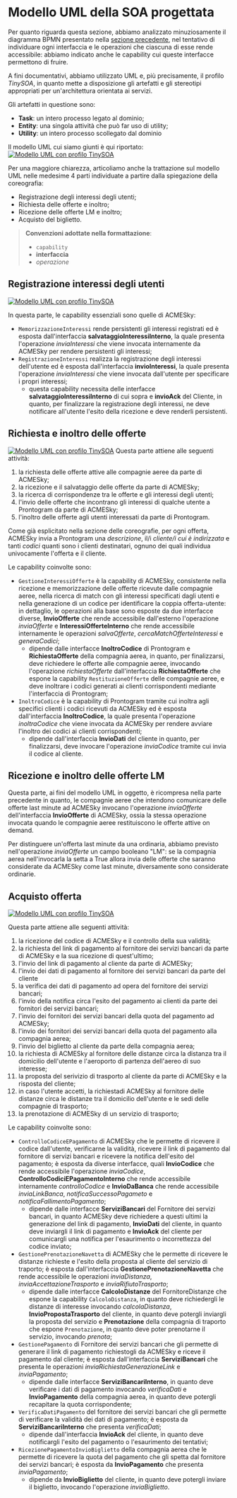 # Modello UML della SOA progettata

Per quanto riguarda questa sezione, abbiamo analizzato minuziosamente il diagramma BPMN presentato nella [sezione precedente](4-diagramma-BPMN.md), nel tentativo di individuare ogni interfaccia e le operazioni che ciascuna di esse rende accessibile: abbiamo indicato anche le capability cui queste interfacce permettono di fruire.

A fini documentativi, abbiamo utilizzato UML e, più precisamente, il profilo *TinySOA*, in quanto mette a disposizione gli artefatti e gli stereotipi appropriati per un'architettura orientata ai servizi.

Gli artefatti in questione sono:
- **Task**: un intero processo legato al dominio;
- **Entity**: una singola attività che può far uso di utility;
- **Utility**: un intero processo scollegato dal dominio

Il modello UML cui siamo giunti è qui riportato:
[![Modello UML con profilo TinySOA](https://github.com/MickPerl/soseng-project-documentation/blob/master/assets/images/UML_totale.png?raw=true
 "Modello UML dell'architettura totale")](https://github.com/MickPerl/soseng-project-documentation/blob/master/assets/images/UML_totale.png?raw=true)

Per una maggiore chiarezza, articoliamo anche la trattazione sul modello UML nelle medesime 4 parti individuate a partire dalla spiegazione della coreografia:
- Registrazione degli interessi degli utenti;
- Richiesta delle offerte e inoltro;
- Ricezione delle offerte LM e inoltro;
- Acquisto del biglietto.

<!-- theme: warning -->
> **Convenzioni adottate nella formattazione**:
> - `capability`
> - **interfaccia**
> - *operazione*

## Registrazione interessi degli utenti
[![Modello UML con profilo TinySOA](https://github.com/MickPerl/soseng-project-documentation/blob/master/assets/images/UML_registra_interessi.png?raw=true
 "Modello UML relativo alla registrazione degli interessi degli utenti")](https://github.com/MickPerl/soseng-project-documentation/blob/master/assets/images/UML_registra_interessi.png?raw=true)

In questa parte, le capability essenziali sono quelle di ACMESky:
- `MemorizzazioneInteressi` rende persistenti gli interessi registrati ed è esposta dall'interfaccia **salvataggioInteressiInterno**, la quale presenta l'operazione *inviaInteressi* che viene invocata internamente da ACMESky per rendere persistenti gli interessi;
- `RegistrazioneInteressi` realizza la registrazione degli interessi dell'utente ed è esposta dall'interfaccia **invioInteressi**, la quale presenta l'operazione *inviaInteressi* che viene invocata dall'utente per specificare i propri interessi;
  - questa capability necessita delle interfacce **salvataggioInteressiInterno** di cui sopra e **invioAck** del Cliente, in quanto, per finalizzare la registrazione degli interessi, ne deve notificare all'utente l'esito della ricezione e deve renderli persistenti.

## Richiesta e inoltro delle offerte
[![Modello UML con profilo TinySOA](https://github.com/MickPerl/soseng-project-documentation/blob/master/assets/images/UML_richiesta_inoltro.png?raw=true
 "Modello UML relativo alla richiesta e all'inoltro delle offerte")](https://github.com/MickPerl/soseng-project-documentation/blob/master/assets/images/UML_richiesta_inoltro.png?raw=true)
Questa parte attiene alle seguenti attività:
1. la richiesta delle offerte attive alle compagnie aeree da parte di ACMESky;
2. la ricezione e il salvataggio delle offerte da parte di ACMESky;
3. la ricerca di corrispondenze tra le offerte e gli interessi degli utenti;
4. l'invio delle offerte che incontrano gli interessi di qualche utente a Prontogram da parte di ACMESky;
5. l'inoltro delle offerte agli utenti interessati da parte di Prontogram.

Come già esplicitato nella sezione delle coreografie, per ogni offerta, ACMESky invia a Prontogram una *descrizione*, il/i *cliente/i cui è indirizzata* e tanti *codici* quanti sono i clienti destinatari, ognuno dei quali individua univocamente l'offerta e il cliente.

Le capability coinvolte sono:
- `GestioneInteressiOfferte` è la capability di ACMESky, consistente nella ricezione e memorizzazione delle offerte ricevute dalle compagnie aeree, nella ricerca di match con gli interessi specificati dagli utenti e nella generazione di un codice per identificare la coppia offerta-utente: in dettaglio, le operazioni alla base sono esposte da due interfacce diverse, **InvioOfferte** che rende accessibile dall'esterno l'operazione *inviaOfferte* e **InteressiOfferteInterno** che rende accessibile internamente le operazioni *salvaOfferte*, *cercaMatchOfferteInteressi* e *generaCodici*;
  - dipende dalle interfacce **InoltroCodice** di Prontogram e **RichiestaOfferte** della compagnia aerea, in quanto, per finalizzarsi, deve richiedere le offerte alle compagnie aeree, invocando l'operazione *richiestaOfferte* dall'interfaccia **RichiestaOfferte** che espone la capability `RestituzioneOfferte` delle compagnie aeree, e deve inoltrare i codici generati ai clienti corrispondenti mediante l'interfaccia di Prontogram;  
- `InoltroCodice` è la capability di Prontogram tramite cui inoltra agli specifici clienti i codici ricevuti da ACMESky ed è esposta dall'interfaccia **InoltroCodice**, la quale presenta l'operazione *inoltraCodice* che viene invocata da ACMESky per rendere avviare l'inoltro dei codici ai clienti corrispondenti;
  - dipende dall'interfaccia **InvioDati** del cliente in quanto, per finalizzarsi, deve invocare l'operazione *inviaCodice* tramite cui invia il codice al cliente.

## Ricezione e inoltro delle offerte LM
Questa parte, ai fini del modello UML in oggetto, è ricompresa nella parte precedente in quanto, le compagnie aeree che intendono comunicare delle offerte last minute ad ACMESky invocano l'operazione *inviaOfferte* dell'interfaccia **InvioOfferte** di ACMESky, ossia la stessa operazione invocata quando le compagnie aeree restituiscono le offerte attive on demand.

Per distinguere un'offerta last minute da una ordinaria, abbiamo previsto nell'operazione *inviaOfferte* un campo booleano "LM": se la compagnia aerea nell'invocarla la setta a True allora invia delle offerte che saranno considerate da ACMESky come last minute, diversamente sono considerate ordinarie. 

## Acquisto offerta

[![Modello UML con profilo TinySOA](https://raw.githubusercontent.com/MickPerl/soseng-project-documentation/master/assets/images/UML_acquista_offerta.png
 "Modello UML relativo alla richiesta e all'inoltro delle offerte")](https://raw.githubusercontent.com/MickPerl/soseng-project-documentation/master/assets/images/UML_acquista_offerta.png)

Questa parte attiene alle seguenti attività:
1. la ricezione del codice di ACMESky e il controllo della sua validità;
2. la richiesta del link di pagamento al fornitore dei servizi bancari da parte di ACMESky e la sua ricezione di quest'ultimo;
3. l'invio del link di pagamento al cliente da parte di ACMESky;
4. l'invio dei dati di pagamento al fornitore dei servizi bancari da parte del cliente
5. la verifica dei dati di pagamento ad opera del fornitore dei servizi bancari;
6. l'invio della notifica circa l'esito del pagamento ai clienti da parte dei fornitori dei servizi bancari;
7. l'invio dei fornitori dei servizi bancari della quota del pagamento ad ACMESky;
8. l'invio dei fornitori dei servizi bancari della quota del pagamento alla compagnia aerea;
9. l'invio del biglietto al cliente da parte della compagnia aerea;
10. la richiesta di ACMESky al fornitore delle distanze circa la distanza tra il domicilio dell'utente e l'aeroporto di partenza dell'aereo di suo interesse;
11. la proposta del serivizio di trasporto al cliente da parte di ACMESky e la risposta del cliente;
12. in caso l'utente accetti, la richiestadi ACMESky al fornitore delle distanze circa le distanze tra il domicilio dell'utente e le sedi delle compagnie di trasporto;
13. la prenotazione di ACMESky di un servizio di trasporto;  

Le capability coinvolte sono:
- `ControlloCodiceEPagamento` di ACMESky che le permette di ricevere il codice dall'utente, verificarne la validità, ricevere il link di pagamento dal fornitore di servizi bancari e ricevere la notifica dell'esito del pagamento; è esposta da diverse interfacce, quali **InvioCodice** che rende accessibile l'operazione *inviaCodice*, **ControlloCodiciEPagamentoInterno** che rende accessibile internamente *controlloCodice* e **InvioDaBanca** che rende accessibile *inviaLinkBanca*, *notificaSuccessoPagameto* e *notificaFallimentoPagamento*;
  - dipende dalle interfacce **ServiziBancari** del Fornitore dei servizi bancari, in quanto ACMESky deve richiedere a questi ultimi la generazione del link di pagamento, **InvioDati** del cliente, in quanto deve inviargli il link di pagamento e **InvioAck** del cliente per comunicargli una notifica per l'esaurimento o incorrettezza del codice inviato;
- `GestionePrenotazioneNavetta` di ACMESky che le permette di ricevere le distanze richieste e l'esito della proposta al cliente del servizio di traporto; è esposta dall'interfaccia **GestionePrenotazioneNavetta** che rende accessibile le operazioni *inviaDistanza*, *inviaAccettazioneTrasporto* e *inviaRifiutoTrasporto*;
  - dipende dalle interfacce **CalcoloDistanze** del FornitoreDistanze che espone la capability `CalcoloDistanza`, in quanto deve richiedergli le distanze di interesse invocando *calcolaDistanza*, **InvioPropostaTrasporto** del cliente, in quanto deve potergli inviargli la proposta del servizio e **Prenotazione** della compagnia di traporto che espone `Prenotazione`, in quanto deve poter prenotarne il servizio, invocando *prenota*;
- `GestionePagamento` di Fornitore dei servizi bancari che gli permette di generare il link di pagamento richiestogli da ACMESky e riceve il pagamento dal cliente; è esposta dall'interfaccia **ServiziBancari** che presenta le operazioni *inviaRichiestaGenerazioneLink* e *inviaPagamento*;
  - dipende dalle interfacce **ServiziBancariInterno**, in quanto deve verificare i dati di pagamento invocando *verificaDati* e **InvioPagamento** della compagnia aerea, in quanto deve potergli recapitare la quota corrispondente;
- `VerificaDatiPagamento` del fornitore dei servizi bancari che gli permette di verificare la validità dei dati di pagamento; è esposta da **ServiziBancariInterno** che presenta *verificaDati*;
  - dipende dall'interfaccia **InvioAck** del cliente, in quanto deve notificargli l'esito del pagamento o l'esaurimento dei tentativi;
- `RicezionePagamentoInvioBiglietto` della compagnia aerea che le permette di ricevere la quota del pagamento che gli spetta dal fornitore dei servizi bancari; è esposta da **InvioPagamento** che presenta *inviaPagamento*;
  - dipende da **InvioBiglietto** del cliente, in quanto deve potergli inviare il biglietto, invocando l'operazione *inviaBiglietto*.